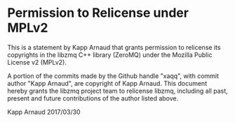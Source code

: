 # Permission to Relicense under MPLv2

This is a statement by Kapp Arnaud
that grants permission to relicense its copyrights in the libzmq C++
library (ZeroMQ) under the Mozilla Public License v2 (MPLv2).

A portion of the commits made by the Github handle "xaqq", with
commit author "Kapp Arnaud", are copyright of Kapp Arnaud.
This document hereby grants the libzmq project team to relicense libzmq, 
including all past, present and future contributions of the author listed above.

Kapp Arnaud
2017/03/30

